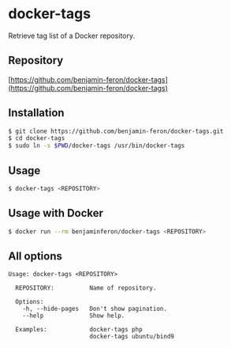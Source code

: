 # docker-tags

Retrieve tag list of a Docker repository.

## Repository

[https://github.com/benjamin-feron/docker-tags](https://github.com/benjamin-feron/docker-tags)

## Installation
```bash
$ git clone https://github.com/benjamin-feron/docker-tags.git
$ cd docker-tags
$ sudo ln -s $PWD/docker-tags /usr/bin/docker-tags
```

## Usage

```bash
$ docker-tags <REPOSITORY>
```

## Usage with Docker

```bash
$ docker run --rm benjaminferon/docker-tags <REPOSITORY>
```

## All options

```
Usage: docker-tags <REPOSITORY>

  REPOSITORY:          Name of repository.
  
  Options:
    -h, --hide-pages   Don't show pagination.
    --help             Show help.

  Examples:            docker-tags php
                       docker-tags ubuntu/bind9
```